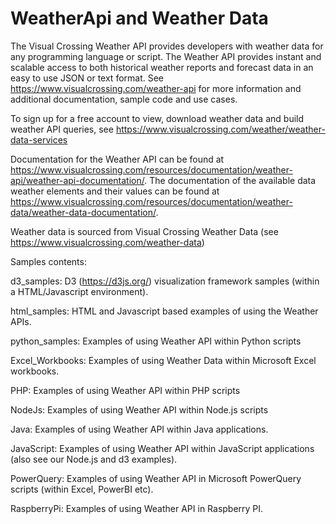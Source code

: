 # WeatherApi and Weather Data

The Visual Crossing Weather API provides developers with weather data for any programming language or script. The Weather API provides instant and scalable access to both historical weather reports and forecast data in an easy to use JSON or text format. See https://www.visualcrossing.com/weather-api for more information and additional documentation, sample code and use cases.

To sign up for a free account to view,  download weather data and build weather API queries, see  https://www.visualcrossing.com/weather/weather-data-services

Documentation for the Weather API can be found at https://www.visualcrossing.com/resources/documentation/weather-api/weather-api-documentation/. The documentation of the available data weather elements and their values can be found at https://www.visualcrossing.com/resources/documentation/weather-data/weather-data-documentation/.

Weather data is sourced from Visual Crossing Weather Data (see https://www.visualcrossing.com/weather-data)


Samples contents:

d3_samples: D3 (https://d3js.org/) visualization framework samples (within a HTML/Javascript environment).

html_samples: HTML and Javascript based examples of using the Weather APIs.

python_samples: Examples of using Weather API within Python scripts

Excel_Workbooks: Examples of using Weather Data within Microsoft Excel workbooks.

PHP: Examples of using Weather API within PHP scripts

NodeJs: Examples of using Weather API within Node.js scripts

Java:  Examples of using Weather API within Java applications.

JavaScript: Examples of using Weather API within JavaScript applications (also see our Node.js and d3 examples).

PowerQuery: Examples of using Weather API in Microsoft PowerQuery scripts (within Excel, PowerBI etc).

RaspberryPi:  Examples of using Weather API in Raspberry PI.

